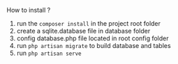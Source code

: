 How to install ?
1. run the `composer install`  in the project root folder
2. create a sqlite.database file in database folder
3. config database.php file located in root config folder
4. run `php artisan migrate` to build database and tables
5. run `php artisan serve`

